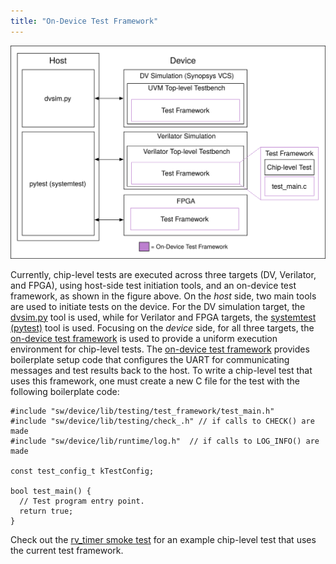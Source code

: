 ```yaml
---
title: "On-Device Test Framework"
---
```


![Chip-level Test Infrastructure](chip_level_test_infra.svg)

Currently, chip-level tests are executed across three targets (DV, Verilator, and FPGA), using host-side test initiation tools, and an on-device test framework, as shown in the figure above.
On the _host_ side, two main tools are used to initiate tests on the device. For the DV simulation target, the [dvsim.py](https://cs.opensource.google/opentitan/opentitan/+/master:util/dvsim/) tool is used, while for Verilator and FPGA targets, the [systemtest (pytest)](https://cs.opensource.google/opentitan/opentitan/+/master:test/systemtest/) tool is used.
Focusing on the _device_ side, for all three targets, the [on-device test framework](https://cs.opensource.google/opentitan/opentitan/+/master:sw/device/lib/testing/test_framework/test_main.c) is used to provide a uniform execution environment for chip-level tests.
The [on-device test framework](https://cs.opensource.google/opentitan/opentitan/+/master:sw/device/lib/testing/test_framework/test_main.c) provides boilerplate setup code that configures the UART for communicating messages and test results back to the host.
To write a chip-level test that uses this framework, one must create a new C file for the test with the following boilerplate code:

```
#include "sw/device/lib/testing/test_framework/test_main.h"
#include "sw/device/lib/testing/check_.h" // if calls to CHECK() are made
#include "sw/device/lib/runtime/log.h"  // if calls to LOG_INFO() are made

const test_config_t kTestConfig;

bool test_main() {
  // Test program entry point.
  return true;
}
```

Check out the [rv\_timer smoke test](https://cs.opensource.google/opentitan/opentitan/+/master:sw/device/tests/dif/dif_rv_timer_smoketest.c) for an example chip-level test that uses the current test framework.
